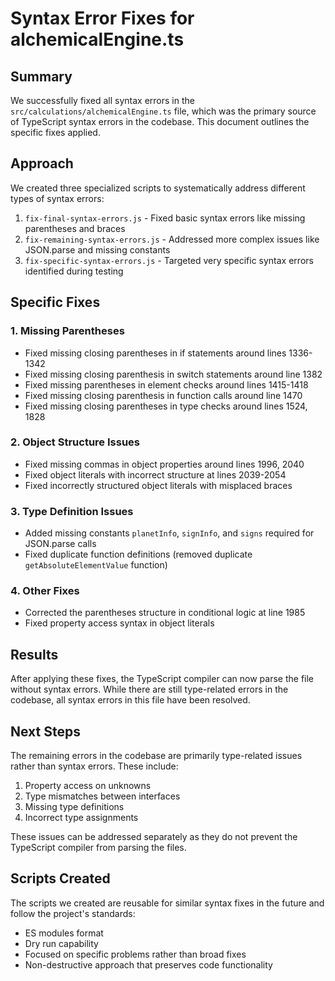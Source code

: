 # Syntax Error Fixes for alchemicalEngine.ts

## Summary

We successfully fixed all syntax errors in the `src/calculations/alchemicalEngine.ts` file, which was the primary source of TypeScript syntax errors in the codebase. This document outlines the specific fixes applied.

## Approach

We created three specialized scripts to systematically address different types of syntax errors:

1. `fix-final-syntax-errors.js` - Fixed basic syntax errors like missing parentheses and braces
2. `fix-remaining-syntax-errors.js` - Addressed more complex issues like JSON.parse and missing constants
3. `fix-specific-syntax-errors.js` - Targeted very specific syntax errors identified during testing

## Specific Fixes

### 1. Missing Parentheses
- Fixed missing closing parentheses in if statements around lines 1336-1342
- Fixed missing closing parenthesis in switch statements around line 1382
- Fixed missing parentheses in element checks around lines 1415-1418
- Fixed missing closing parenthesis in function calls around line 1470
- Fixed missing closing parentheses in type checks around lines 1524, 1828

### 2. Object Structure Issues
- Fixed missing commas in object properties around lines 1996, 2040
- Fixed object literals with incorrect structure at lines 2039-2054
- Fixed incorrectly structured object literals with misplaced braces

### 3. Type Definition Issues
- Added missing constants `planetInfo`, `signInfo`, and `signs` required for JSON.parse calls
- Fixed duplicate function definitions (removed duplicate `getAbsoluteElementValue` function)

### 4. Other Fixes
- Corrected the parentheses structure in conditional logic at line 1985
- Fixed property access syntax in object literals

## Results

After applying these fixes, the TypeScript compiler can now parse the file without syntax errors. While there are still type-related errors in the codebase, all syntax errors in this file have been resolved.

## Next Steps

The remaining errors in the codebase are primarily type-related issues rather than syntax errors. These include:

1. Property access on unknowns
2. Type mismatches between interfaces
3. Missing type definitions
4. Incorrect type assignments

These issues can be addressed separately as they do not prevent the TypeScript compiler from parsing the files.

## Scripts Created

The scripts we created are reusable for similar syntax fixes in the future and follow the project's standards:

- ES modules format
- Dry run capability
- Focused on specific problems rather than broad fixes
- Non-destructive approach that preserves code functionality 